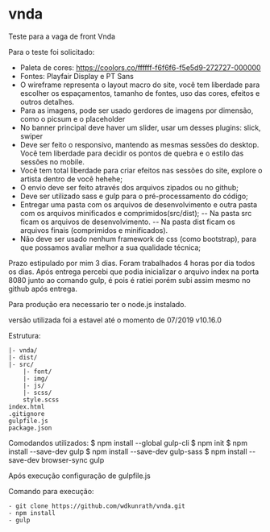 # vnda
Teste para a vaga de front Vnda

Para o teste foi solicitado:

- Paleta de cores: https://coolors.co/ffffff-f6f6f6-f5e5d9-272727-000000
- Fontes: Playfair Display e PT Sans
- O wireframe representa o layout macro do site, você tem liberdade para escolher os espaçamentos, tamanho de fontes, uso   das cores, efeitos e outros detalhes.
- Para as imagens, pode ser usado gerdores de imagens por dimensão, como o picsum e o placeholder
- No banner principal deve haver um slider, usar um desses plugins: slick, swiper
- Deve ser feito o responsivo, mantendo as mesmas sessões do desktop. Você tem liberdade para decidir os pontos de quebra   e o estilo das sessões no mobile.
- Você tem total liberdade para criar efeitos nas sessões do site, explore o artista dentro de você hehehe;
- O envio deve ser feito através dos arquivos zipados ou no github;
- Deve ser utilizado sass e gulp para o pré-processamento do código;
- Entregar uma pasta com os arquivos de desenvolvimento e outra pasta com os arquivos minificados e comprimidos(src/dist);
    -- Na pasta src ficam os arquivos de desenvolvimento.
    -- Na pasta dist ficam os arquivos finais (comprimidos e minificados).
- Não deve ser usado nenhum framework de css (como bootstrap), para que possamos avaliar melhor a sua qualidade técnica;

Prazo estipulado por mim 3 dias. Foram trabalhados 4 horas por dia todos os dias. Após entrega percebi que podia inicializar o arquivo index na porta 8080 junto ao comando gulp, é pois é ratiei porém subi assim mesmo no github após entrega.

Para produção era necessario ter o node.js instalado. 

versão utilizada foi a estavel até o momento de 07/2019
v10.16.0

Estrutura:

    |- vnda/
    |- dist/
    |- src/
        |- font/
        |- img/
        |- js/
        |- scss/
        style.scss
    index.html
    .gitignore
    gulpfile.js
    package.json

Comodandos utilizados:
    $ npm install --global gulp-cli
    $ npm init
    $ npm install --save-dev gulp
    $ npm install --save-dev gulp-sass
    $ npm install --save-dev browser-sync gulp 

Após execução configuração de gulpfile.js

Comando para execução:

    - git clone https://github.com/wdkunrath/vnda.git
    - npm install
    - gulp

